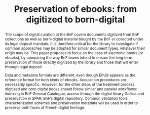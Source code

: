 ---
abstract: "The scope of digital curation at the BnF covers documents digitized from
  BnF collections as well as born-digital material bought by the BnF or collected
  under its legal deposit mandate. It is therefore critical for the library to investigate
  if common approaches may be adopted for similar document types, whatever their origin
  may be. This paper proposes to focus on the case of electronic books (or ebooks),
  by comparing the way BnF teams intend to ensure the long term preservation of those
  directly digitized by the library and those that will enter through legal deposit.\n\nData
  and metadata formats are different, even though EPUB appears as the reference format
  for both kinds of ebooks. Acquisition procedures are necessarily specific. However,
  for the other steps of the treatment process, digitized and born digital books should
  follow similar and parallel workflows: indexing in BnF General Catalogue, access
  through the digital library Gallica and preservation in SPAR, BnF’s digital repository.
  Common validation tools, characterization schemes and preservation metadata will
  be used in order to preserve both faces of French digital heritage. \n"
creators:
- Derrot, Sophie
- Moreux, Jean-Philippe
- Oury, Clément
- Reecht, Stéphane
date: null
document_url: https://services.phaidra.univie.ac.at/api/object/o:378123/download
grand_parent: iPRES
institutions: []
keywords:
- digital library
- legal deposit
- born-digital archives
- digitization of heritage content
- accessibility
- ebook
- drm
- epub
- onix
- pdf
landing_page_url: https://phaidra.univie.ac.at/o:378123
language: eng
layout: publication
license: CC BY-NC-SA 3.0 AT
notes_url: null
parent: iPRES 2014
publication_type: paper
size: 104492
slides_url: null
source_name: iPRES
title: 'Preservation of ebooks: from digitized to born-digital'
year: 2014
---